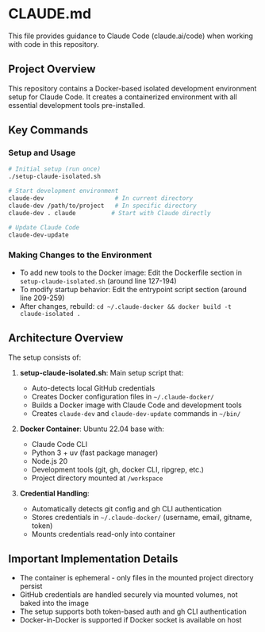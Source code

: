 # CLAUDE.md

This file provides guidance to Claude Code (claude.ai/code) when working with code in this repository.

## Project Overview
This repository contains a Docker-based isolated development environment setup for Claude Code. It creates a containerized environment with all essential development tools pre-installed.

## Key Commands

### Setup and Usage
```bash
# Initial setup (run once)
./setup-claude-isolated.sh

# Start development environment
claude-dev                    # In current directory
claude-dev /path/to/project   # In specific directory
claude-dev . claude          # Start with Claude directly

# Update Claude Code
claude-dev-update
```

### Making Changes to the Environment
- To add new tools to the Docker image: Edit the Dockerfile section in `setup-claude-isolated.sh` (around line 127-194)
- To modify startup behavior: Edit the entrypoint script section (around line 209-259)
- After changes, rebuild: `cd ~/.claude-docker && docker build -t claude-isolated .`

## Architecture Overview

The setup consists of:
1. **setup-claude-isolated.sh**: Main setup script that:
   - Auto-detects local GitHub credentials
   - Creates Docker configuration files in `~/.claude-docker/`
   - Builds a Docker image with Claude Code and development tools
   - Creates `claude-dev` and `claude-dev-update` commands in `~/bin/`

2. **Docker Container**: Ubuntu 22.04 base with:
   - Claude Code CLI
   - Python 3 + uv (fast package manager)
   - Node.js 20
   - Development tools (git, gh, docker CLI, ripgrep, etc.)
   - Project directory mounted at `/workspace`

3. **Credential Handling**: 
   - Automatically detects git config and gh CLI authentication
   - Stores credentials in `~/.claude-docker/` (username, email, gitname, token)
   - Mounts credentials read-only into container

## Important Implementation Details

- The container is ephemeral - only files in the mounted project directory persist
- GitHub credentials are handled securely via mounted volumes, not baked into the image
- The setup supports both token-based auth and gh CLI authentication
- Docker-in-Docker is supported if Docker socket is available on host